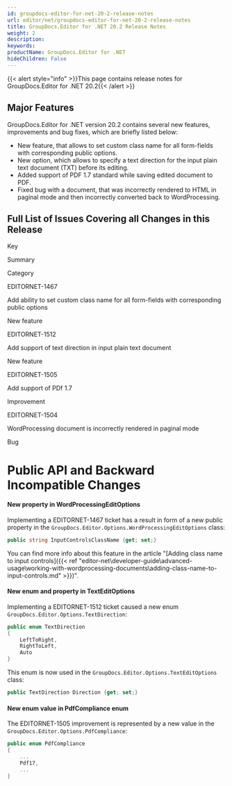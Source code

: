 ```yaml
---
id: groupdocs-editor-for-net-20-2-release-notes
url: editor/net/groupdocs-editor-for-net-20-2-release-notes
title: GroupDocs.Editor for .NET 20.2 Release Notes
weight: 2
description: 
keywords: 
productName: GroupDocs.Editor for .NET
hideChildren: False
---
```

{{< alert style="info" >}}This page contains release notes for GroupDocs.Editor for .NET 20.2{{< /alert >}}

## Major Features

GroupDocs.Editor for .NET version 20.2 contains several new features, improvements and bug fixes, which are briefly listed below:

*   New feature, that allows to set custom class name for all form-fields with corresponding public options.
*   New option, which allows to specify a text direction for the input plain text document (TXT) before its editing.
*   Added support of PDF 1.7 standard while saving edited document to PDF.
*   Fixed bug with a document, that was incorrectly rendered to HTML in paginal mode and then incorrectly converted back to WordProcessing.

## Full List of Issues Covering all Changes in this Release

Key

Summary

Category

EDITORNET-1467

Add ability to set custom class name for all form-fields with corresponding public options

New feature

EDITORNET-1512

Add support of text direction in input plain text document

New feature

EDITORNET-1505

Add support of PDf 1.7

Improvement

EDITORNET-1504

WordProcessing document is incorrectly rendered in paginal mode

Bug

# Public API and Backward Incompatible Changes

#### New property in WordProcessingEditOptions

Implementing a EDITORNET-1467 ticket has a result in form of a new public property in the `GroupDocs.Editor.Options.WordProcessingEditOptions` class:

```csharp
public string InputControlsClassName {get; set;}
```

You can find more info about this feature in the article "[Adding class name to input controls]({{< ref "editor-net\developer-guide\advanced-usage\working-with-wordprocessing-documents\adding-class-name-to-input-controls.md" >}})".

#### New enum and property in TextEditOptions

Implementing a EDITORNET-1512 ticket caused a new enum `GroupDocs.Editor.Options.TextDirection`:

```csharp
public enum TextDirection
{
	LeftToRight,
	RightToLeft,
	Auto
}
```

This enum is now used in the `GroupDocs.Editor.Options.TextEditOptions` class:

```csharp
public TextDirection Direction {get; set;}
```

#### New enum value in PdfCompliance enum

The EDITORNET-1505 improvement is represented by a new value in the `GroupDocs.Editor.Options.PdfCompliance`:

```csharp
public enum PdfCompliance
{
	...
	Pdf17,
	...
}
```
